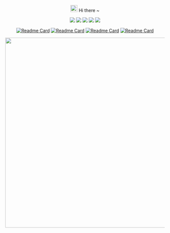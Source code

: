 <div align="center">

<a href="https://github.com/teamssix"><img src="https://media.giphy.com/media/hvRJCLFzcasrR4ia7z/giphy.gif" width="22px"></a> Hi there ~

[![](https://img.shields.io/badge/Research%20Direction-Cloud%20Security-blue)](https://wiki.teamssix.com) [![](https://img.shields.io/badge/Blog-teamssix.com-blue)](https://teamssix.com) [![](https://img.shields.io/badge/T%20Wiki-wiki.teamssix.com-blue)](https://wiki.teamssix.com) [![](https://img.shields.io/badge/微信公众号-TeamsSix-blue)](https://cdn.jsdelivr.net/gh/teamssix/BlogImages/imgs/TeamsSix_Subscription_Logo2.png) <a href="https://twitter.com/teamssix"><img src="https://img.shields.io/twitter/follow/teamssix.svg?logo=twitter"></a>

[![Readme Card](https://github-readme-stats.vercel.app/api/pin/?username=wgpsec&repo=lc&hide_title=false&hide=c&hide_border=true&layout=compact&theme=tokyonight&locale=cn&line_height=20)](https://github.com/wgpsec/lc)
[![Readme Card](https://github-readme-stats.vercel.app/api/pin/?username=teamssix&repo=awesome-cloud-security&hide_title=false&hide=c&hide_border=true&layout=compact&theme=tokyonight&locale=cn&line_height=20)](https://github.com/teamssix/awesome-cloud-security)
[![Readme Card](https://github-readme-stats.vercel.app/api/pin/?username=teamssix&repo=TWiki&hide_title=false&hide=c&hide_border=true&layout=compact&theme=tokyonight&locale=cn&line_height=20)](https://github.com/teamssix/TWiki)
[![Readme Card](https://github-readme-stats.vercel.app/api/pin/?username=hxsecurity&repo=terraformgoat&hide_title=false&hide=c&hide_border=true&layout=compact&theme=tokyonight&locale=cn&line_height=20)](https://github.com/hxsecurity/terraformgoat)

</div>

<div align="center">

<a href="https://github.com/teamssix"><img width="600" src="https://cdn.jsdelivr.net/gh/teamssix/BlogImages/imgs/202204152148071.png"></a></div>
